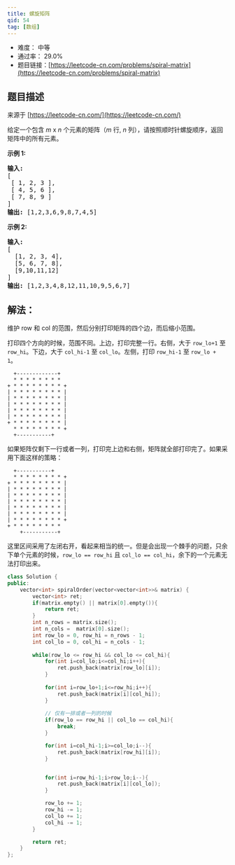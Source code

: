 ```yaml
---
title: 螺旋矩阵
qid: 54
tag: [数组]
---
```


- 难度： 中等
- 通过率： 29.0%
- 题目链接：[https://leetcode-cn.com/problems/spiral-matrix](https://leetcode-cn.com/problems/spiral-matrix)


## 题目描述

来源于 [https://leetcode-cn.com/](https://leetcode-cn.com/)

<p>给定一个包含&nbsp;<em>m</em> x <em>n</em>&nbsp;个元素的矩阵（<em>m</em> 行, <em>n</em> 列），请按照顺时针螺旋顺序，返回矩阵中的所有元素。</p>

<p><strong>示例&nbsp;1:</strong></p>

<pre><strong>输入:</strong>
[
 [ 1, 2, 3 ],
 [ 4, 5, 6 ],
 [ 7, 8, 9 ]
]
<strong>输出:</strong> [1,2,3,6,9,8,7,4,5]
</pre>

<p><strong>示例&nbsp;2:</strong></p>

<pre><strong>输入:</strong>
[
  [1, 2, 3, 4],
  [5, 6, 7, 8],
  [9,10,11,12]
]
<strong>输出:</strong> [1,2,3,4,8,12,11,10,9,5,6,7]
</pre>


## 解法：

维护 row 和 col 的范围，然后分别打印矩阵的四个边，而后缩小范围。

打印四个方向的时候，范围不同。上边，打印完整一行。右侧，大于 `row_lo+1` 至 `row_hi`。下边，大于 `col_hi-1` 至 `col_lo`。左侧，打印 `row_hi-1` 至 `row_lo + 1`。

```
  +-------------+
  * * * * * * * * 
+ * * * * * * * * +
| * * * * * * * * |
| * * * * * * * * |
| * * * * * * * * |
| * * * * * * * * |
| * * * * * * * * |
+ * * * * * * * * |
  * * * * * * * * +
  +-----------+
```

如果矩阵仅剩下一行或者一列，打印完上边和右侧，矩阵就全部打印完了。如果采用下面这样的策略：

```
  +-----------+
  * * * * * * * * +
+ * * * * * * * * |
| * * * * * * * * |
| * * * * * * * * |
| * * * * * * * * |
| * * * * * * * * |
| * * * * * * * * |
| * * * * * * * * +
+ * * * * * * * * 
    +-----------+
```

这里区间采用了左闭右开，看起来相当的统一。但是会出现一个棘手的问题，只余下单个元素的时候，`row_lo == row_hi` 且 `col_lo == col_hi`，余下的一个元素无法打印出来。


```c++
class Solution {
public:
    vector<int> spiralOrder(vector<vector<int>>& matrix) {
        vector<int> ret;
        if(matrix.empty() || matrix[0].empty()){
            return ret;
        }
        int n_rows = matrix.size();
        int n_cols =  matrix[0].size();
        int row_lo = 0, row_hi = n_rows - 1;
        int col_lo = 0, col_hi = n_cols - 1;
        
        while(row_lo <= row_hi && col_lo <= col_hi){
            for(int i=col_lo;i<=col_hi;i++){
                ret.push_back(matrix[row_lo][i]);
            }
            
            for(int i=row_lo+1;i<=row_hi;i++){
                ret.push_back(matrix[i][col_hi]);
            }
            
			// 仅有一排或者一列的时候
            if(row_lo == row_hi || col_lo == col_hi){
                break;
            }

            for(int i=col_hi-1;i>=col_lo;i--){
                ret.push_back(matrix[row_hi][i]);
            }


            for(int i=row_hi-1;i>row_lo;i--){
                ret.push_back(matrix[i][col_lo]);
            }

            row_lo += 1;
            row_hi -= 1;
            col_lo += 1;
            col_hi -= 1;
        }

        return ret;
    }
};
```